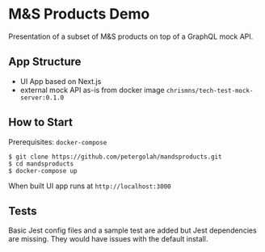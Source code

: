 # M&S Products Demo

Presentation of a subset of M&S products on top of a GraphQL mock API.

## App Structure

* UI App based on Next.js
* external mock API as-is from docker image `chrismns/tech-test-mock-server:0.1.0`

## How to Start

Prerequisites: `docker-compose`

```
$ git clone https://github.com/petergolah/mandsproducts.git
$ cd mandsproducts
$ docker-compose up
```

When built UI app runs at `http://localhost:3000`

## Tests

Basic Jest config files and a sample test are added but Jest dependencies are missing. They would have issues with the default install.
